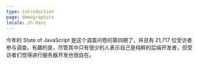```yaml
---
type: introduction
page: demographics
locale: zh-Hans
---
```


今年的 State of JavaScript 是这个调查问卷的第四期了，并且有 21,717 位受访者参与调查。有趣的是，尽管其中只有很少的人表示自己是纯粹的后端开发者，但受访者们觉得进行服务器开发也很自在。
